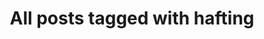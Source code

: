 ---
layout: tag
title: "All posts tagged with hafting"
permalink: /weblog/tags/hafting/
taxonomy: hafting
---
